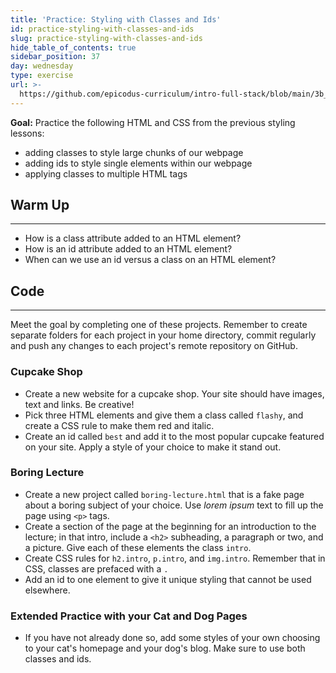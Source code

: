 ```yaml
---
title: 'Practice: Styling with Classes and Ids'
id: practice-styling-with-classes-and-ids
slug: practice-styling-with-classes-and-ids
hide_table_of_contents: true
sidebar_position: 37
day: wednesday
type: exercise
url: >-
  https://github.com/epicodus-curriculum/intro-full-stack/blob/main/3b_classwork_practice_styling_with_classes.md
---
```


**Goal:** Practice the following HTML and CSS from the previous styling lessons:

* adding classes to style large chunks of our webpage
* adding ids to style single elements within our webpage
* applying classes to multiple HTML tags

## Warm Up
<hr />

* How is a class attribute added to an HTML element? 
* How is an id attribute added to an HTML element?
* When can we use an id versus a class on an HTML element?

## Code
<hr />

Meet the goal by completing one of these projects.  Remember to create separate folders for each project in your home directory, commit regularly and push any changes to each project's remote repository on GitHub.

### Cupcake Shop

* Create a new website for a cupcake shop. Your site should have images, text and links. Be creative!
* Pick three HTML elements and give them a class called `flashy`, and create a CSS rule to make them red and italic.
* Create an id called `best` and add it to the most popular cupcake featured on your site. Apply a style of your choice to make it stand out.

### Boring Lecture

* Create a new project called `boring-lecture.html` that is a fake page about a boring subject of your choice. Use _lorem ipsum_ text to fill up the page using `<p>` tags.
* Create a section of the page at the beginning for an introduction to the lecture; in that intro, include a `<h2>` subheading, a paragraph or two, and a picture. Give each of these elements the class `intro`.
* Create CSS rules for `h2.intro`, `p.intro`, and `img.intro`. Remember that in CSS, classes are prefaced with a `.`
* Add an id to one element to give it unique styling that cannot be used elsewhere.

### Extended Practice with your Cat and Dog Pages

* If you have not already done so, add some styles of your own choosing to your cat's homepage and your dog's blog. Make sure to use both classes and ids.
